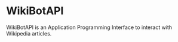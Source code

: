 # WikiBotAPI
WikiBotAPI is an Application Programming Interface to interact with Wikipedia articles.

